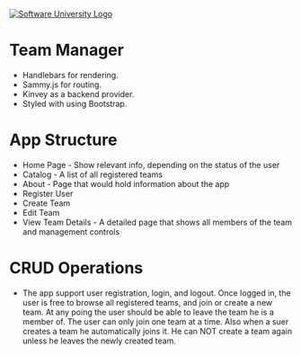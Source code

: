 [![Software University Logo](https://goo.gl/KYm0Tz)](https://softuni.bg)

# Team Manager
- Handlebars for rendering.
- Sammy.js for routing.
- Kinvey as a backend provider.
- Styled with using Bootstrap.

# App Structure
-	Home Page - Show relevant info, depending on the status of the user
-	Catalog - A list of all registered teams
- About - Page that would hold information about the app
- Register User
- Create Team
-	Edit Team
-	View Team Details - A detailed page that shows all members of the team and management controls

# CRUD Operations
- The app support user registration, login, and logout. Once logged in, the user is free to browse all registered teams, and join or create a new team. At any poing the user should be able to leave the team he is a member of. The user can only join one team at a time. Also when a suer creates a team he automatically joins it. He can NOT create a team again unless he leaves the newly created team.


